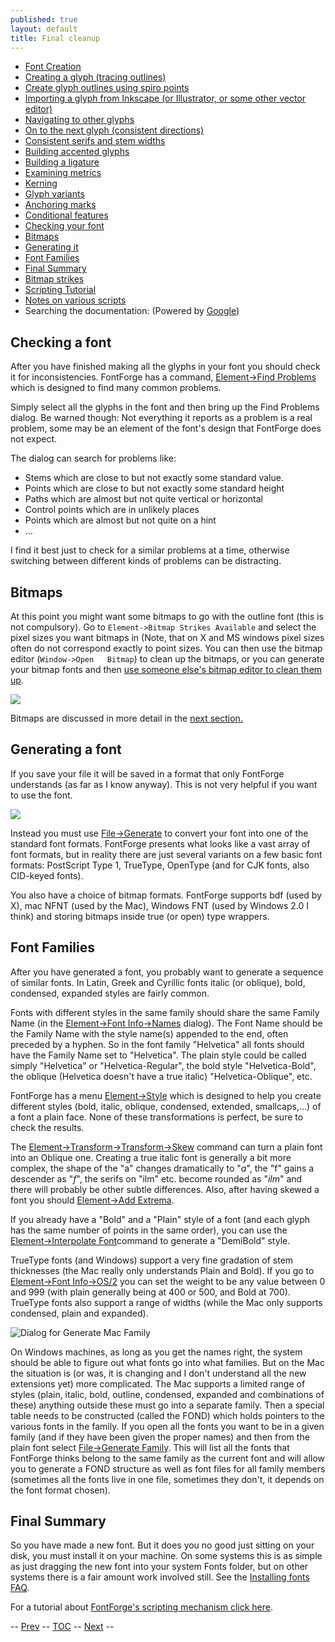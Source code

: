 ```yaml
---
published: true
layout: default
title: Final cleanup
---
```



-   [Font Creation](../editexample/#FontCreate)
-   [Creating a glyph (tracing outlines)](../editexample/#CharCreate)
-   [Create glyph outlines using spiro points](../editspiro/)
-   [Importing a glyph from Inkscape (or Illustrator, or some other
    vector editor)](../importexample/)
-   [Navigating to other glyphs](../editexample2/#Navigating)
-   [On to the next glyph (consistent
    directions)](../editexample2/#Creating-o)
-   [Consistent serifs and stem
    widths](../editexample3/#consistent-stems)
-   [Building accented glyphs](../editexample4/#accents)
-   [Building a ligature](../editexample4/#ligature)
-   [Examining metrics](../editexample5/#metrics)
-   [Kerning](../editexample5/#Kerning)
-   [Glyph variants](../editexample6/#Variants)
-   [Anchoring marks](../editexample6/#Marks)
-   [Conditional features](../editexample6-5/#Conditional)
-   [Checking your font](#checking)
-   [Bitmaps](#Bitmaps)
-   [Generating it](#generating)
-   [Font Families](#Families)
-   [Final Summary](#summary)
-   [Bitmap strikes](../editexample8/)
-   [Scripting Tutorial](../../documentation/scripting/native/scripting-tutorial/)
-   [Notes on various scripts](../../documentation/scripting/native/scriptnotes/#Special)
-   Searching the documentation: (Powered by
    [Google](http://www.google.com/))

Checking a font
---------------

After you have finished making all the glyphs in your font you should
check it for inconsistencies. FontForge has a command, [Element-\>Find
Problems](../../documentation/interface/problems/) which is designed to find many common problems.

Simply select all the glyphs in the font and then bring up the Find
Problems dialog. Be warned though: Not everything it reports as a
problem is a real problem, some may be an element of the font's design
that FontForge does not expect.

The dialog can search for problems like:

-   Stems which are close to but not exactly some standard value.
-   Points which are close to but not exactly some standard height
-   Paths which are almost but not quite vertical or horizontal
-   Control points which are in unlikely places
-   Points which are almost but not quite on a hint
-   ...

I find it best just to check for a similar problems at a time, otherwise
switching between different kinds of problems can be distracting.

Bitmaps
-------

At this point you might want some bitmaps to go with the outline font
(this is not compulsory). Go to `Element->Bitmap Strikes Available` and
select the pixel sizes you want bitmaps in (Note, that on X and MS
windows pixel sizes often do not correspond exactly to point sizes. You
can then use the bitmap editor (`Window->Open   Bitmap`) to clean up the
bitmaps, or you can generate your bitmap fonts and then [use someone
else's bitmap editor to clean them
up](http://clr.nmsu.edu/~mleisher/download.html).

![](/assets/img/old/BitmapView.png)

Bitmaps are discussed in more detail in the [next
section.](../editexample8/)

Generating a font
-----------------

If you save your file it will be saved in a format that only FontForge
understands (as far as I know anyway). This is not very helpful if you
want to use the font.

![](/assets/img/old/generate.png)

Instead you must use [File-\>Generate](../../documentation/interface/generate/)
to convert your font into one of the standard font formats. FontForge
presents what looks like a vast array of font formats, but in reality
there are just several variants on a few basic font formats: PostScript
Type 1, TrueType, OpenType (and for CJK fonts, also CID-keyed fonts).

You also have a choice of bitmap formats. FontForge supports bdf (used
by X), mac NFNT (used by the Mac), Windows FNT (used by Windows 2.0 I
think) and storing bitmaps inside true (or open) type wrappers.

Font Families
-------------

After you have generated a font, you probably want to generate a
sequence of similar fonts. In Latin, Greek and Cyrillic fonts italic (or
oblique), bold, condensed, expanded styles are fairly common.

Fonts with different styles in the same family should share the same
Family Name (in the [Element-\>Font Info-\>Names](../../documentation/interface/fontinfo/)
dialog). The Font Name should be the Family Name with the style name(s)
appended to the end, often preceded by a hyphen. So in the font family
"Helvetica" all fonts should have the Family Name set to "Helvetica".
The plain style could be called simply "Helvetica" or
"Helvetica-Regular", the bold style "Helvetica-Bold", the oblique
(Helvetica doesn't have a true italic) "Helvetica-Oblique", etc.

FontForge has a menu [Element-\>Style](../../documentation/interface/elementmenu/#Style) which is
designed to help you create different styles (bold, italic, oblique,
condensed, extended, smallcaps,...) of a font a plain face. None of
these transformations is perfect, be sure to check the results.

The [Element-\>Transform-\>Transform-\>Skew](../../documentation/interface/transform/) command can
turn a plain font into an Oblique one. Creating a true italic font is
generally a bit more complex, the shape of the "a" changes dramatically
to "*a*", the "f" gains a descender as "*f*", the serifs on "ilm" etc.
become rounded as "*ilm*" and there will probably be other subtle
differences. Also, after having skewed a font you should [Element-\>Add
Extrema](../../documentation/interface/elementmenu/#Add-Extrema).

If you already have a "Bold" and a "Plain" style of a font (and each
glyph has the same number of points in the same order), you can use the
[Element-\>Interpolate Font](../../documentation/interface/elementmenu/#Interpolate)command to
generate a "DemiBold" style.

TrueType fonts (and Windows) support a very fine gradation of stem
thicknesses (the Mac really only understands Plain and Bold). If you go
to [Element-\>Font Info-\>OS/2](../../documentation/interface/fontinfo/#TTF-Values) you can set
the weight to be any value between 0 and 999 (with plain generally being
at 400 or 500, and Bold at 700). TrueType fonts also support a range of
widths (while the Mac only supports condensed, plain and expanded).

![Dialog for Generate Mac Family](/assets/img/old/GenerateFamily.png)

On Windows
machines, as long as you get the names right, the system should be able
to figure out what fonts go into what families. But on the Mac the
situation is (or was, it is changing and I don't understand all the new
extensions yet) more complicated. The Mac supports a limited range of
styles (plain, italic, bold, outline, condensed, expanded and
combinations of these) anything outside these must go into a separate
family. Then a special table needs to be constructed (called the FOND)
which holds pointers to the various fonts in the family. If you open all
the fonts you want to be in a given family (and if they have been given
the proper names) and then from the plain font select [File-\>Generate
Family](../../documentation/interface/filemenu/#GenerateMac). This will list all the fonts that
FontForge thinks belong to the same family as the current font and will
allow you to generate a FOND structure as well as font files for all
family members (sometimes all the fonts live in one file, sometimes they
don't, it depends on the font format chosen).

Final Summary
-------------

So you have made a new font. But it does you no good just sitting on
your disk, you must install it on your machine. On some systems this is
as simple as just dragging the new font into your system Fonts folder,
but on other systems there is a fair amount work involved still. See the
[Installing fonts FAQ](../../about/faq/#font-install).

For a tutorial about [FontForge's scripting mechanism click
here](../../documentation/scripting/native/scripting-tutorial/).

-- [Prev](../editexample6-5/) -- [TOC](overview/) --
[Next](../../documentation/scripting/native/scriptnotes/) --
